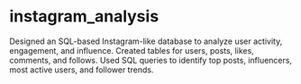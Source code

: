 # instagram_analysis
Designed an SQL-based Instagram-like database to analyze user activity, engagement, and influence. Created tables for users, posts, likes, comments, and follows. Used SQL queries to identify top posts, influencers, most active users, and follower trends.
